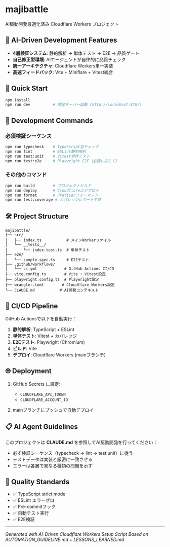 # majibattle

AI駆動開発最適化済み Cloudflare Workers プロジェクト

## 🤖 AI-Driven Development Features

- **4層検証システム**: 静的解析 → 単体テスト → E2E → 品質ゲート
- **自己修正型環境**: AIエージェントが自律的に品質チェック
- **統一アーキテクチャ**: Cloudflare Workers単一実装
- **高速フィードバック**: Vite + Miniflare + Vitest統合

## 🚀 Quick Start

```bash
npm install
npm run dev          # 開発サーバー起動 (http://localhost:8787)
```

## 🔧 Development Commands

### 必須検証シーケンス
```bash
npm run typecheck    # TypeScript型チェック
npm run lint         # ESLint静的解析  
npm run test:unit    # Vitest単体テスト
npm run test:e2e     # Playwright E2E（必要に応じて）
```

### その他のコマンド
```bash
npm run build        # プロジェクトビルド
npm run deploy       # Cloudflareにデプロイ
npm run format       # Prettierフォーマット
npm run test:coverage # カバレッジレポート生成
```

## 🛠 Project Structure

```
majibattle/
├── src/
│   ├── index.ts           # メインWorkerファイル
│   └── __tests__/
│       └── index.test.ts  # 単体テスト
├── e2e/
│   └── sample.spec.ts     # E2Eテスト
├── .github/workflows/
│   └── ci.yml            # GitHub Actions CI/CD
├── vite.config.ts        # Vite + Vitest設定
├── playwright.config.ts  # Playwright設定
├── wrangler.toml        # Cloudflare Workers設定
└── CLAUDE.md           # AI開発コンテキスト
```

## 🔄 CI/CD Pipeline

GitHub Actionsで以下を自動実行：

1. **静的解析**: TypeScript + ESLint
2. **単体テスト**: Vitest + カバレッジ
3. **E2Eテスト**: Playwright (Chromium)
4. **ビルド**: Vite
5. **デプロイ**: Cloudflare Workers (mainブランチ)

## 🌐 Deployment

1. GitHub Secrets に設定:
   - `CLOUDFLARE_API_TOKEN`
   - `CLOUDFLARE_ACCOUNT_ID`

2. mainブランチにプッシュで自動デプロイ

## 📋 AI Agent Guidelines

このプロジェクトは **CLAUDE.md** を参照してAI駆動開発を行ってください：

- 必ず検証シーケンス（typecheck → lint → test:unit）に従う
- テストデータは実装と厳密に一致させる
- エラーは各層で異なる種類の問題を示す

## 🎯 Quality Standards

- ✅ TypeScript strict mode
- ✅ ESLint エラーゼロ  
- ✅ Pre-commitフック
- ✅ 自動テスト実行
- ✅ E2E検証

---

*Generated with AI-Driven Cloudflare Workers Setup Script*
*Based on AUTOMATION_GUIDELINE.md + LESSONS_LEARNED.md*
